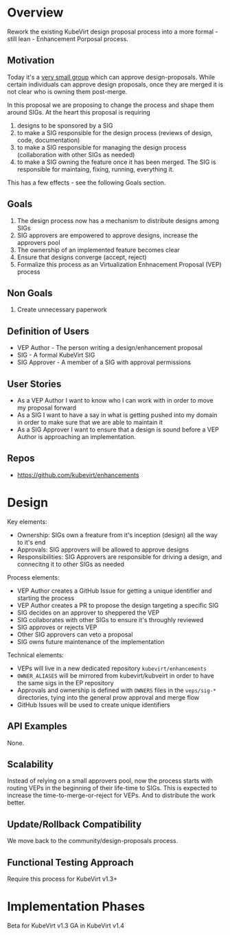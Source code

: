 # Overview

Rework the existing KubeVirt design proposal process into a more
formal - still lean - Enhancement Porposal process.

## Motivation

Today it's a [very small group](https://github.com/kubevirt/community/blob/main/OWNERS#L7-L14)
which can approve design-proposals.
While certain individuals can approve design proposals, once they are merged
it is not clear who is owning them post-merge.

In this proposal we are proposing to change the process and shape them
around SIGs.
At the heart this proposal is requiring

1. designs to be sponsored by a SIG
2. to make a SIG responsible for the design process (reviews of design, code, documentation)
3. to make a SIG responsible for managing the design process (collaboration with other SIGs as needed)
4. to make a SIG owning the feature once it has been merged. The SIG is responsible for maintaing, fixing, running, everything it.

This has a few effects - see the following Goals section.

## Goals

1. The design process now has a mechanism to distribute designs among SIGs
2. SIG approvers are empowered to approve designs, increase the approvers pool
3. The ownership of an implemented feature becomes clear
4. Ensure that designs converge (accept, reject)
5. Formalize this process as an Virtualization Enhnacement Proposal (VEP) process

## Non Goals

1. Create unnecessary paperwork

## Definition of Users

* VEP Author - The person writing a design/enhancement proposal
* SIG - A formal KubeVirt SIG
* SIG Approver - A member of a SIG with approval permissions

## User Stories

* As a VEP Author I want to know who I can work with in order to move
  my proposal forward
* As a SIG I want to have a say in what is getting pushed into my domain
  in order to make sure that we are able to maintain it
* As a SIG Approver I want to ensure that a design is sound before a
  VEP Author is approaching an implementation.

## Repos

- https://github.com/kubevirt/enhancements

# Design

Key elements:

- Ownership: SIGs own a freature from it's inception (design) all the way to it's end
- Approvals: SIG approvers will be allowed to approve designs
- Responsibilities: SIG Approvers are responsible for driving a design, and connecitng it to other SIGs as needed

Process elements:

- VEP Author creates a GitHub Issue for getting a unique identifier and starting the process
- VEP Author creates a PR to propose the design targeting a specific SIG
- SIG decides on an approver to sheppered the VEP
- SIG collaborates with other SIGs to ensure it's throughly reviewed
- SIG approves or rejects VEP
- Other SIG approvers can veto a proposal
- SIG owns future maintenance of the implementation

Technical elements:

- VEPs will live in a new dedicated repository `kubevirt/enhancements`
- `OWNER_ALIASES` will be mirrored from kubevirt/kubveirt in order to have the same sigs in the EP repository
- Approvals and ownership is defined with `OWNERS` files in the `veps/sig-*` directories, tying into the general prow approval and merge flow
- GitHub Issues will be used to create unique identifiers

## API Examples

None.

## Scalability


Instead of relying on a small approvers pool, now the process starts
with routing VEPs in the beginning of their life-time to SIGs.
This is expected to increase the time-to-merge-or-reject for VEPs.
And to distribute the work better.

## Update/Rollback Compatibility

We move back to the community/design-proposals process.

## Functional Testing Approach

Require this process for KubeVirt v1.3+

# Implementation Phases

Beta for KubeVirt v1.3
GA in KubeVirt v1.4
